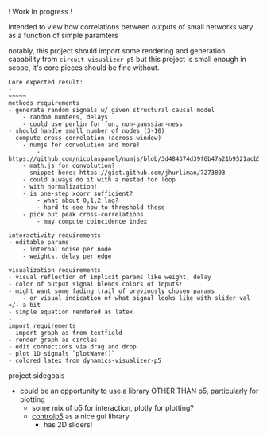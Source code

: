 ! Work in progress !

intended to view how correlations between outputs of small networks vary as a function of simple paramters 

notably, this project should import some rendering and generation capability from `circuit-visualizer-p5`
but this project is small enough in scope, it's core pieces should be fine without.
~~~~~~~~
Core expected result:
- 
~~~~~
methods requirements
- generate random signals w/ given structural causal model
	- random numbers, delays
	- could use perlin for fun, non-gaussian-ness
- should handle small number of nodes (3-10)
- compute cross-correlation (across window)
	- numjs for convolution and more!
		- https://github.com/nicolaspanel/numjs/blob/3d484374d39f6b47a21b9521acb548c5c8f3458a/README.md
	- math.js for convolution?
	- snippet here: https://gist.github.com/jhurliman/7273803
	- could always do it with a nested for loop
	- with normalization! 
	- is one-step xcorr sufficient?
		- what about 0,1,2 lag?
		- hard to see how to threshold these
	- pick out peak cross-correlations
		- may compute coincidence index 

interactivity requirements
- editable params
	- internal noise per node 
	- weights, delay per edge
	
visualization requirements
- visual reflection of implicit params like weight, delay 
- color of output signal blends colors of inputs!
- might want some fading trail of previously chosen params 
	- or visual indication of what signal looks like with slider val +/- a bit
- simple equation rendered as latex
-
import requirements
- import graph as from textfield
- render graph as circles
- edit connections via drag and drop
- plot 1D signals `plotWave()`
- colored latex from dynamics-visualizer-p5

~~~~~~~~~~~~~~~~~~~

project sidegoals 
- could be an opportunity to use a library OTHER THAN p5, particularly for plotting 
	- some mix of p5 for interaction, plotly for plotting?
	- [controlp5](https://github.com/sojamo/controlp5) as a nice gui library
		- has 2D sliders!







